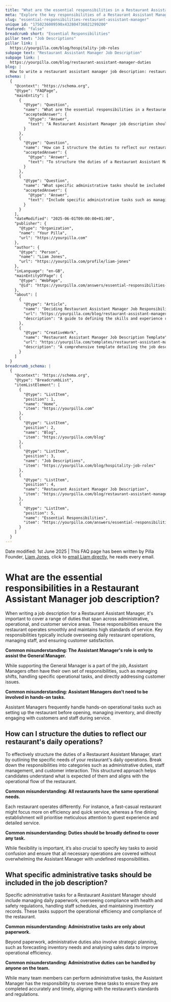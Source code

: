 ```yaml
---
title: "What are the essential responsibilities in a Restaurant Assistant Manager job description?"
meta: "Explore the key responsibilities of a Restaurant Assistant Manager, including administrative, operational, and customer service duties, and common misconceptions about the role."
slug: "essential-responsibilities-restaurant-assistant-manager"
unique id: "1750236009590x432804736021299200"
featured: "false"
breadcrumb short: "Essential Responsibilities"
pillar text: "Job Descriptions"
pillar link: |
  https://yourpilla.com/blog/hospitality-job-roles
subpage text: "Restaurant Assistant Manager Job Description"
subpage link: |
  https://yourpilla.com/blog/restaurant-assistant-manager-duties
blog: |
  How to write a restaurant assistant manager job description: restaurant assistant manager job description template included.
schema: |
  {
    "@context": "https://schema.org",
    "@type": "FAQPage",
    "mainEntity": [
      {
        "@type": "Question",
        "name": "What are the essential responsibilities in a Restaurant Assistant Manager job description?",
        "acceptedAnswer": {
          "@type": "Answer",
          "text": "A Restaurant Assistant Manager job description should include a range of duties that span administrative, operational, and customer service areas. These include overseeing daily restaurant operations, managing staff, and ensuring customer satisfaction. Assistant Managers often manage shifts, handle specific operational tasks, and address customer issues, going beyond merely assisting the General Manager."
        }
      },
      {
        "@type": "Question",
        "name": "How can I structure the duties to reflect our restaurant's daily operations?",
        "acceptedAnswer": {
          "@type": "Answer",
          "text": "To structure the duties of a Restaurant Assistant Manager effectively, outline the specific needs of your restaurant's daily operations. Break down the responsibilities into categories such as administrative duties, staff management, and customer interaction, tailored to the operational flow of your specific restaurant."
        }
      },
      {
        "@type": "Question",
        "name": "What specific administrative tasks should be included in the job description?",
        "acceptedAnswer": {
          "@type": "Answer",
          "text": "Include specific administrative tasks such as managing daily paperwork, overseeing health and safety compliance, handling staff schedules, and maintaining inventory records in the job description for a Restaurant Assistant Manager. These tasks are essential for operational efficiency and compliance."
        }
      }
    ],
    "dateModified": "2025-06-01T09:00:00+01:00",
    "publisher": {
      "@type": "Organization",
      "name": "Your Pilla",
      "url": "https://yourpilla.com"
    },
    "author": {
      "@type": "Person",
      "name": "Liam Jones",
      "url": "https://yourpilla.com/profile/liam-jones"
    },
    "inLanguage": "en-GB",
    "mainEntityOfPage": {
      "@type": "WebPage",
      "@id": "https://yourpilla.com/answers/essential-responsibilities-restaurant-assistant-manager"
    },
    "about": [
      {
        "@type": "Article",
        "name": "Deciding Restaurant Assistant Manager Job Responsibilities and Skills",
        "url": "https://yourpilla.com/blog/restaurant-assistant-manager-duties",
        "description": "A guide to defining the skills and experience required for a Restaurant Assistant Manager, helping you craft an effective job description."
      },
      {
        "@type": "CreativeWork",
        "name": "Restaurant Assistant Manager Job Description Template",
        "url": "https://yourpilla.com/templates/restaurant-assistant-manager-job-description",
        "description": "A comprehensive template detailing the job description for a Restaurant Assistant Manager, designed to ensure all necessary roles and responsibilities are covered."
      }
    ]
  }
breadcrumb_schema: |
  {
    "@context": "https://schema.org",
    "@type": "BreadcrumbList",
    "itemListElement": [
      {
        "@type": "ListItem",
        "position": 1,
        "name": "Home",
        "item": "https://yourpilla.com"
      },
      {
        "@type": "ListItem",
        "position": 2,
        "name": "Blog",
        "item": "https://yourpilla.com/blog"
      },
      {
        "@type": "ListItem",
        "position": 3,
        "name": "Job Descriptions",
        "item": "https://yourpilla.com/blog/hospitality-job-roles"
      },
      {
        "@type": "ListItem",
        "position": 4,
        "name": "Restaurant Assistant Manager Job Description",
        "item": "https://yourpilla.com/blog/restaurant-assistant-manager-duties"
      },
      {
        "@type": "ListItem",
        "position": 5,
        "name": "Essential Responsibilities",
        "item": "https://yourpilla.com/answers/essential-responsibilities-restaurant-assistant-manager"
      }
    ]
  }
---
```


Date modified: 1st June 2025 | This FAQ page has been written by Pilla Founder, [Liam Jones](https://yourpilla.com/profile/liam-jones), click to [email Liam directly](https://mailto:liam@yourpilla.com), he reads every email.

# What are the essential responsibilities in a Restaurant Assistant Manager job description?

When writing a job description for a Restaurant Assistant Manager, it's important to cover a range of duties that span across administrative, operational, and customer service areas. These responsibilities ensure the restaurant operates smoothly and maintains high standards of service. Key responsibilities typically include overseeing daily restaurant operations, managing staff, and ensuring customer satisfaction.

**Common misunderstanding: The Assistant Manager's role is only to assist the General Manager.**

While supporting the General Manager is a part of the job, Assistant Managers often have their own set of responsibilities, such as managing shifts, handling specific operational tasks, and directly addressing customer issues.

**Common misunderstanding: Assistant Managers don’t need to be involved in hands-on tasks.**

Assistant Managers frequently handle hands-on operational tasks such as setting up the restaurant before opening, managing inventory, and directly engaging with customers and staff during service.

## How can I structure the duties to reflect our restaurant's daily operations?

To effectively structure the duties of a Restaurant Assistant Manager, start by outlining the specific needs of your restaurant's daily operations. Break down the responsibilities into categories such as administrative duties, staff management, and customer interaction. This structured approach helps candidates understand what is expected of them and aligns with the operational flow of the restaurant.

**Common misunderstanding: All restaurants have the same operational needs.**

Each restaurant operates differently. For instance, a fast-casual restaurant might focus more on efficiency and quick service, whereas a fine dining establishment will prioritise meticulous attention to guest experience and detailed service.

**Common misunderstanding: Duties should be broadly defined to cover any task.**

While flexibility is important, it’s also crucial to specify key tasks to avoid confusion and ensure that all necessary operations are covered without overwhelming the Assistant Manager with undefined responsibilities.

## What specific administrative tasks should be included in the job description?

Specific administrative tasks for a Restaurant Assistant Manager should include managing daily paperwork, overseeing compliance with health and safety regulations, handling staff schedules, and maintaining inventory records. These tasks support the operational efficiency and compliance of the restaurant.

**Common misunderstanding: Administrative tasks are only about paperwork.**

Beyond paperwork, administrative duties also involve strategic planning, such as forecasting inventory needs and analysing sales data to improve operational efficiency.

**Common misunderstanding: Administrative duties can be handled by anyone on the team.**

While many team members can perform administrative tasks, the Assistant Manager has the responsibility to oversee these tasks to ensure they are completed accurately and timely, aligning with the restaurant’s standards and regulations.
